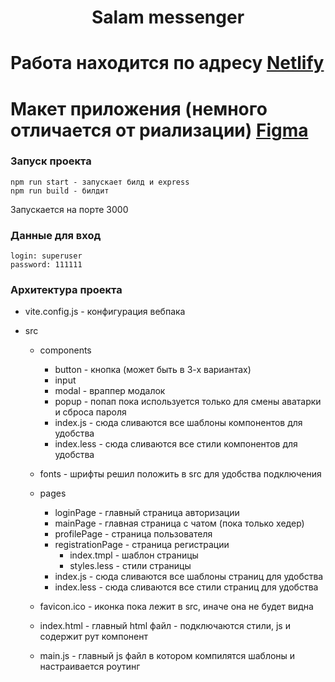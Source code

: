 <h1 align="center">Salam messenger</h1>

# Работа находится по адресу [Netlify](https://deploy--heroic-narwhal-c23110.netlify.app/)

# Макет приложения (немного отличается от риализации) [Figma](https://www.figma.com/file/FaWv54YtO9KdXAkqTSFKo7/MessengerSalam?type=design&node-id=0-1&t=RbZvfVu2JYjkag7f-0)

### Запуск проекта

```
npm run start - запускает билд и express
npm run build - билдит
```

Запускается на порте 3000

### Данные для вход

```
login: superuser
password: 111111
```

### Архитектура проекта

- vite.config.js - конфигурация вебпака

- src

  - components
    - button - кнопка (может быть в 3-х вариантах)
    - input
    - modal - враппер модалок
    - popup - попап пока используется только для смены аватарки и сброса пароля
    - index.js - сюда сливаются все шаблоны компонентов для удобства
    - index.less - сюда сливаются все стили компонентов для удобства
  - fonts - шрифты решил положить в src для удобства подключения

  - pages

    - loginPage - главный страница авторизации
    - mainPage - главная страница с чатом (пока только хедер)
    - profilePage - страница пользователя
    - registrationPage - страница регистрации
      - index.tmpl - шаблон страницы
      - styles.less - стили страницы
    - index.js - сюда сливаются все шаблоны страниц для удобства
    - index.less - сюда сливаются все стили страниц для удобства

  - favicon.ico - иконка пока лежит в src, иначе она не будет видна

  - index.html - главный html файл - подключаются стили, js и содержит рут компонент

  - main.js - главный js файл в котором компилятся шаблоны и настраивается роутинг
